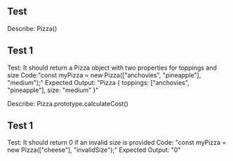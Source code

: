 ## Test 
Describe: Pizza()

## Test 1
Test: It should return a Pizza object with two properties for toppings and size
Code:"const myPizza = new Pizza(["anchovies", "pineapple"], "medium");"
Expected Output: "Pizza { toppings: ["anchovies", "pineapple"], size: "medium" }"

Describe: Pizza.prototype.calculateCost()

## Test 1
Test: It should return 0 if an invalid size is provided
Code: "const myPizza = new Pizza(["cheese"], "invalidSize");"
Expected Output: "0"